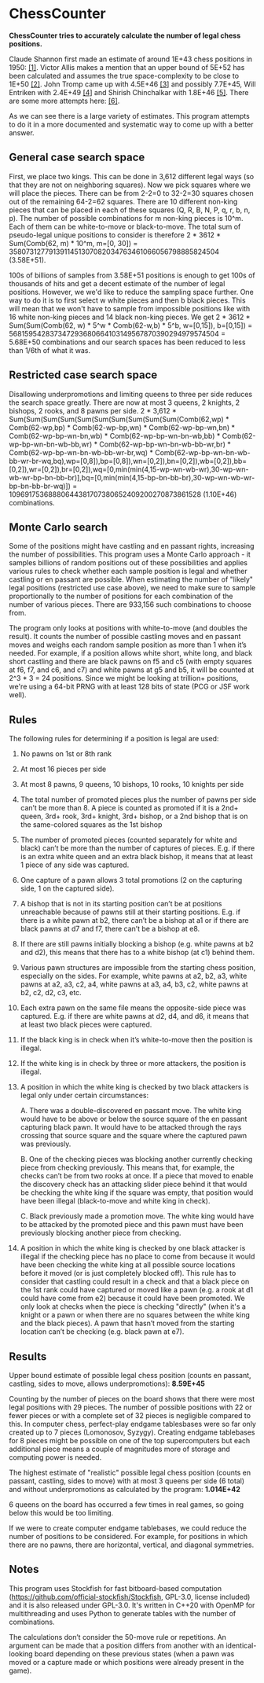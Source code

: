 # ChessCounter

**ChessCounter tries to accurately calculate the number of legal chess positions.**

Claude Shannon first made an estimate of around 1E+43 chess positions in 1950: [[1]](https://vision.unipv.it/IA1/ProgrammingaComputerforPlayingChess.pdf). Victor Allis makes a mention that an upper bound of 5E+52 has been calculated and assumes the true space-complexity to be close to 1E+50 [[2]](https://www.dphu.org/uploads/attachements/books/books_3721_0.pdf). John Tromp came up with 4.5E+46  [[3]](https://tromp.github.io/chess/chess.html) and possibly 7.7E+45, Will Entriken with 2.4E+49 [[4]](https://groups.google.com/g/rec.games.chess.computer/c/vmvI0ePH2kI) and Shirish Chinchalkar with 1.8E+46 [[5]](https://content.iospress.com/articles/icga-journal/icg19-3-05). There are some more attempts here: [[6]](https://codegolf.stackexchange.com/questions/19397/smallest-chess-board-compression). 

As we can see there is a large variety of estimates. This program attempts to do it in a more documented and systematic way to come up with a better answer.

## General case search space
First, we place two kings. This can be done in 3,612 different legal ways (so that they are not on neighboring squares). Now we pick squares where we will place the pieces. There can be from 2-2=0 to 32-2=30 squares chosen out of the remaining 64-2=62 squares. There are 10 different non-king pieces that can be placed in each of these squares (Q, R, B, N, P, q, r, b, n, p). The number of possible combinations for m non-king pieces is 10^m. Each of them can be white-to-move or black-to-move. The total sum of pseudo-legal unique positions to consider is therefore 2 * 3612 * Sum(Comb(62, m) * 10^m, m=[0, 30]) = 3580731277913911451307082034763461066056798885824504 (3.58E+51).

100s of billions of samples from 3.58E+51 positions is enough to get 100s of thousands of hits and get a decent estimate of the number of legal positions. However, we we'd like to reduce the sampling space further. One way to do it is to first select w white pieces and then b black pieces. This will mean that we won't have to sample from impossible positions like with 16 white non-king pieces and 14 black non-king pieces. We get 2 * 3612 * Sum(Sum(Comb(62, w) * 5^w * Comb(62-w,b) * 5^b, w=[0,15]), b=[0,15]) = 568159542837347293680664103149567870390294979574504 = 5.68E+50 combinations and our search spaces has been reduced to less than 1/6th of what it was. 

## Restricted case search space
Disallowing underpromotions and limiting queens to three per side reduces the search space greatly. There are now at most 3 queens, 2 knights, 2 bishops, 2 rooks, and 8 pawns per side. 2 * 3,612 * Sum(Sum(Sum(Sum(Sum(Sum(Sum(Sum(Sum(Sum(Comb(62,wp) * Comb(62-wp,bp) * Comb(62-wp-bp,wn) * Comb(62-wp-bp-wn,bn) * Comb(62-wp-bp-wn-bn,wb) * Comb(62-wp-bp-wn-bn-wb,bb) * Comb(62-wp-bp-wn-bn-wb-bb,wr) * Comb(62-wp-bp-wn-bn-wb-bb-wr,br) * Comb(62-wp-bp-wn-bn-wb-bb-wr-br,wq) * Comb(62-wp-bp-wn-bn-wb-bb-wr-br-wq,bq),wp=[0,8]),bp=[0,8]),wn=[0,2]),bn=[0,2]),wb=[0,2]),bb=[0,2]),wr=[0,2]),br=[0,2]),wq=[0,min(min(4,15-wp-wn-wb-wr),30-wp-wn-wb-wr-bp-bn-bb-br)],bq=[0,min(min(4,15-bp-bn-bb-br),30-wp-wn-wb-wr-bp-bn-bb-br-wq)]) = 10969175368880644381707380652409200270873861528 (1.10E+46) combinations.

## Monte Carlo search 
Some of the positions might have castling and en passant rights, increasing the number of possibilities. This program uses a Monte Carlo approach - it samples billions of random positions out of these possibilities and applies various rules to check whether each sample position is legal and whether castling or en passant are possible. When estimating the number of "likely" legal positions (restricted use case above), we need to make sure to sample proportionally to the number of positions for each combination of the number of various pieces. There are 933,156 such combinations to choose from. 

The program only looks at positions with white-to-move (and doubles the result). It counts the number of possible castling moves and en passant moves and weighs each random sample position as more than 1 when it’s needed. For example, if a position allows white short, white long, and black short castling and there are black pawns on f5 and c5 (with empty squares at f6, f7, and c6, and c7) and white pawns at g5 and b5, it will be counted at 2^3 * 3 = 24 positions. Since we might be looking at trillion+ positions, we're using a 64-bit PRNG with at least 128 bits of state (PCG or JSF work well).

## Rules
The following rules for determining if a position is legal are used:

1. No pawns on 1st or 8th rank

2. At most 16 pieces per side

3. At most 8 pawns, 9 queens, 10 bishops, 10 rooks, 10 knights per side

4. The total number of promoted pieces plus the number of pawns per side can’t be more than 8. A piece is counted as promoted if it is a 2nd+ queen, 3rd+ rook, 3rd+ knight, 3rd+ bishop, or a 2nd bishop that is on the same-colored squares as the 1st bishop

5. The number of promoted pieces (counted separately for white and black) can’t be more than the number of captures of pieces. E.g. if there is an extra white queen and an extra black bishop, it means that at least 1 piece of any side was captured.

6. One capture of a pawn allows 3 total promotions (2 on the capturing side, 1 on the captured side). 

7. A bishop that is not in its starting position can’t be at positions unreachable because of pawns still at their starting positions. E.g. if there is a white pawn at b2, there can’t be a bishop at a1 or if there are black pawns at d7 and f7, there can’t be a bishop at e8.

8. If there are still pawns initially blocking a bishop (e.g. white pawns at b2 and d2), this means that there has to a white bishop (at c1) behind them.

9. Various pawn structures are impossible from the starting chess position, especially on the sides. For example, white pawns at a2, b2, a3, white pawns at a2, a3, c2, a4, white pawns at a3, a4, b3, c2, white pawns at b2, c2, d2, c3, etc.

10. Each extra pawn on the same file means the opposite-side piece was captured. E.g. if there are white pawns at d2, d4, and d6, it means that at least two black pieces were captured.

11. If the black king is in check when it’s white-to-move then the position is illegal.

12. If the white king is in check by three or more attackers, the position is illegal.

13. A position in which the white king is checked by two black attackers is legal only under certain circumstances:

     A. There was a double-discovered en passant move. The white king would have to be above or below the source square of the en passant capturing black pawn. It would have to be attacked through the rays crossing that source square and the square where the captured pawn was previously.

     B. One of the checking pieces was blocking another currently checking piece from checking previously. This means that, for example, the checks can’t be from two rooks at once. If a piece that moved to enable the discovery check has an attacking slider piece behind it that would be checking the white king if the square was empty, that position would have been illegal (black-to-move and white king in check).

     C. Black previously made a promotion move. The white king would have to be attacked by the promoted piece and this pawn must have been previously blocking another piece from checking.

14. A position in which the white king is checked by one black attacker is illegal if the checking piece has no place to come from because it would have been checking the white king at all possible source locations before it moved (or is just completely blocked off). This rule has to consider that castling could result in a check and that a black piece on the 1st rank could have captured or moved like a pawn (e.g. a rook at d1 could have come from e2) because it could have been promoted. We only look at checks when the piece is checking "directly" (when it's a knight or a pawn or when there are no squares between the white king and the black pieces). A pawn that hasn’t moved from the starting location can’t be checking (e.g. black pawn at e7).


## Results

Upper bound estimate of possible legal chess position (counts en passant, castling, sides to move, allows underpromotions): **8.59E+45**

Counting by the number of pieces on the board shows that there were most legal positions with 29 pieces. The number of possible positions with 22 or fewer pieces or with a complete set of 32 pieces is negligible compared to this. In computer chess, perfect-play endgame tablesbases were so far only created up to 7 pieces (Lomonosov, Syzygy). Creating endgame tablebases for 8 pieces might be possible on one of the top supercomputers but each additional piece means a couple of magnitudes more of storage and computing power is needed.

The highest estimate of "realistic" possible legal chess position (counts en passant, castling, sides to move) with at most 3 queens per side (6 total) and without underpromotions as calculated by the program: **1.014E+42**

6 queens on the board has occurred a few times in real games, so going below this would be too limiting.

If we were to create computer endgame tablebases, we could reduce the number of positions to be considered. For example, for positions in which there are no pawns, there are horizontal, vertical, and diagonal symmetries. 

## Notes

This program uses Stockfish for fast bitboard-based computation (https://github.com/official-stockfish/Stockfish, GPL-3.0, license included) and it is also released under GPL-3.0. It's written in C++20 with OpenMP for multithreading and uses Python to generate tables with the number of combinations.

The calculations don’t consider the 50-move rule or repetitions. An argument can be made that a position differs from another with an identical-looking board depending on these previous states (when a pawn was moved or a capture made or which positions were already present in the game).
